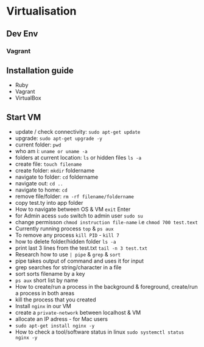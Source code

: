 # Virtualisation

## Dev Env

### Vagrant

## Installation guide

- Ruby
- Vagrant
- VirtualBox

## Start VM

- update / check connectivity: `sudo apt-get update`
- upgrade: `sudo apt-get upgrade -y`
- current folder: `pwd`
- who am i: `uname or uname -a`
- folders at current location: `ls` or hidden files `ls -a`
- create file: `touch filename`
- create folder: `mkdir` foldername
- navigate to folder: `cd` foldername
- navigate out: `cd ..`
- navigate to home: `cd`
- remove file/folder: `rm -rf filename/foldername`
- copy test.ty into app folder
- How to navigate between OS & VM `exit` Enter
- for Admin acess `sudo` switch to admin user `sudo su`
- change permisson `chmod instruction file-name` i.e `chmod 700 test.text`
- Currently running process `top` & `ps aux`
- To remove any process `kill PID` - `kill 7`
- how to delete folder/hidden folder `ls -a`
- print last 3 lines from the test.txt `tail -n 3 test.txt`
- Research how to use `| pipe` & `grep` & `sort`
- pipe takes output of command and uses it for input
- grep searches for string/character in a file
- sort sorts filename by a key
- `ps aux` short list by name
- How to create/run a process in the background & foreground,
  create/run a process in both areas
- kill the process that you created
- Install `nginx` in our VM
- create a `private-network` between localhost & VM
- allocate an IP adress - for Mac users
- `sudo apt-get install nginx -y`
- How to check a tool/software status in linux
  `sudo systemctl status nginx -y`
